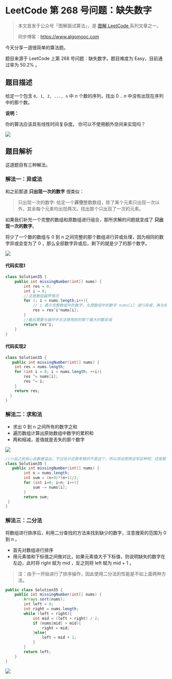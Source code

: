 # LeetCode 第 268 号问题：缺失数字

> 本文首发于公众号「图解面试算法」，是 [图解 LeetCode ](<https://github.com/MisterBooo/LeetCodeAnimation>) 系列文章之一。
>
> 同步博客：https://www.algomooc.com

今天分享一道很简单的算法题。

题目来源于 LeetCode 上第 268 号问题：缺失数字。题目难度为 Easy，目前通过率为 50.2% 。

## 题目描述

给定一个包含 `0, 1, 2, ..., n` 中 *n* 个数的序列，找出 0 .. *n* 中没有出现在序列中的那个数。

**说明：**

你的算法应该具有线性时间复杂度。 你可以不使用额外空间来实现吗？

![](https://blog-1257126549.cos.ap-guangzhou.myqcloud.com/blog/i47fw.png)

## 题目解析

这道题目有三种解法。

### 解法一：异或法

和之前那道 **只出现一次的数字** 很类似：

> 只出现一次的数字:  给定一个**非空**整数数组，除了某个元素只出现一次以外，其余每个元素均出现两次。找出那个只出现了一次的元素。

如果我们补充一个完整的数组和原数组进行组合，那所求解的问题就变成了 **只出现一次的数字**。

将少了一个数的数组与 0 到 n 之间完整的那个数组进行异或处理，因为相同的数字异或会变为了 0 ，那么全部数字异或后，剩下的就是少了的那个数字。

![](https://blog-1257126549.cos.ap-guangzhou.myqcloud.com/blog/el8zt.png)

#### 代码实现1

```java
class Solution35 {
    public int missingNumber(int[] nums) {
        int res = 0;
        int i = 0;
        //注意数组越界情况
        for (; i < nums.length;i++){
            // i 表示完整数组中的数字，与原数组中的数字 nums[i] 进行异或，再与保存的结果异或
            res = res^i^nums[i];
        }
        //最后需要与循环中无法使用到的那个最大的数异或
        return res^i;
    }
}
```

#### 代码实现2

```java
class Solution35 {
   public int missingNumber(int[] nums) {
    int res = nums.length;
    for (int i = 0; i < nums.length; ++i){
        res ^= nums[i];
        res ^= i;
    }
    return res;
  }
}
```



### 解法二：求和法

- 求出 0 到 n 之间所有的数字之和
- 遍历数组计算出原始数组中数字的累积和
- 两和相减，差值就是丢失的那个数字

![](../Animation/Animation.gif)

```java
//小吴之前担心会数据溢出，不过估计这题考察的不是这个，所以测试用例没写这种吧，还是能 AC 的
class Solution35 {
   public int missingNumber(int[] nums) {
        int n = nums.length;
        int sum = (n+0)*(n+1)/2;
        for (int i=0; i<n; i++){
            sum -= nums[i];
        }
        return sum;
 }
}
```



### 解法三：二分法

将数组进行排序后，利用二分查找的方法来找到缺少的数字，注意搜索的范围为 0 到 n 。

- 首先对数组进行排序
- 用元素值和下标值之间做对比，如果元素值大于下标值，则说明缺失的数字在左边，此时将 right 赋为 mid ，反之则将 left 赋为 mid + 1 。

> 注：由于一开始进行了排序操作，因此使用二分法的性能是不如上面两种方法。

```java
public class Solution35 {
    public int missingNumber(int[] nums) {
        Arrays.sort(nums);
        int left = 0;
        int right = nums.length;
        while (left < right){
            int mid = (left + right) / 2;
            if (nums[mid] > mid){
                right = mid;
            }else{
                left = mid + 1;  
            }
        }
        return left;
    }
}
```



![](../../Pictures/qrcode.jpg)